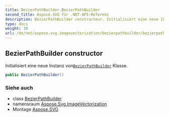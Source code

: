 ```yaml
---
title: BezierPathBuilder.BezierPathBuilder
second_title: Aspose.SVG für .NET-API-Referenz
description: BezierPathBuilder constructeur. Initialisiert eine neue Instanz vonBezierPathBuilder Klasse.
type: docs
weight: 10
url: /de/net/aspose.svg.imagevectorization/bezierpathbuilder/bezierpathbuilder/
---
```

## BezierPathBuilder constructor

Initialisiert eine neue Instanz von[`BezierPathBuilder`](../) Klasse.

```csharp
public BezierPathBuilder()
```

### Siehe auch

* class [BezierPathBuilder](../)
* namensraum [Aspose.Svg.ImageVectorization](../../bezierpathbuilder/)
* Montage [Aspose.SVG](../../../)


